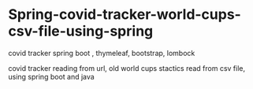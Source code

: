 # Spring-covid-tracker-world-cups-csv-file-using-spring
covid tracker spring boot , thymeleaf, bootstrap, lombock


covid tracker reading from url, old world cups stactics read from csv file, using spring boot and java
